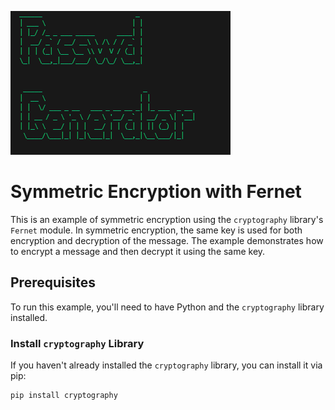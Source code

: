 ![logo](https://github.com/kartik8411/password_Generator/blob/main/image1.png)
# Symmetric Encryption with Fernet

This is an example of symmetric encryption using the `cryptography` library's `Fernet` module. In symmetric encryption, the same key is used for both encryption and decryption of the message. The example demonstrates how to encrypt a message and then decrypt it using the same key.

## Prerequisites

To run this example, you'll need to have Python and the `cryptography` library installed.

### Install `cryptography` Library

If you haven't already installed the `cryptography` library, you can install it via pip:

```bash
pip install cryptography
